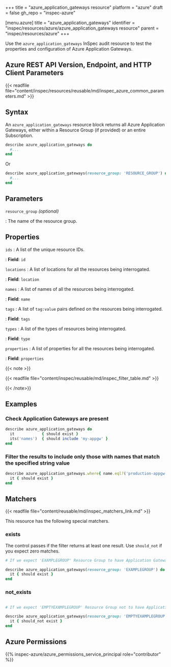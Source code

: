 +++
title = "azure_application_gateways resource"
platform = "azure"
draft = false
gh_repo = "inspec-azure"

[menu.azure]
title = "azure_application_gateways"
identifier = "inspec/resources/azure/azure_application_gateways resource"
parent = "inspec/resources/azure"
+++

Use the `azure_application_gateways` InSpec audit resource to test the properties and configuration of Azure Application Gateways.

## Azure REST API Version, Endpoint, and HTTP Client Parameters

{{< readfile file="content/inspec/resources/reusable/md/inspec_azure_common_parameters.md" >}}

## Syntax

An `azure_application_gateways` resource block returns all Azure Application Gateways, either within a Resource Group (if provided) or an entire Subscription.

```ruby
describe azure_application_gateways do
  #...
end
```

Or

```ruby
describe azure_application_gateways(resource_group: 'RESOURCE_GROUP') do
  #...
end
```

## Parameters

`resource_group` _(optional)_

: The name of the resource group.

## Properties

`ids`
: A list of the unique resource IDs.

: **Field**: `id`

`locations`
: A list of locations for all the resources being interrogated.

: **Field**: `location`

`names`
: A list of names of all the resources being interrogated.

: **Field**: `name`

`tags`
: A list of `tag:value` pairs defined on the resources being interrogated.

: **Field**: `tags`

`types`
: A list of the types of resources being interrogated.

: **Field**: `type`

`properties`
: A list of properties for all the resources being interrogated.

: **Field**: `properties`

{{< note >}}

{{< readfile file="content/inspec/reusable/md/inspec_filter_table.md" >}}

{{< /note>}}

## Examples

### Check Application Gateways are present

```ruby
describe azure_application_gateways do
  it            { should exist }
  its('names')  { should include 'my-appgw' }
end
```

### Filter the results to include only those with names that match the specified string value

```ruby
describe azure_application_gateways.where{ name.eql?('production-appgw-01') } do
  it { should exist }
end
```

## Matchers

{{< readfile file="content/reusable/md/inspec_matchers_link.md" >}}

This resource has the following special matchers.

### exists

The control passes if the filter returns at least one result. Use `should_not` if you expect zero matches.

```ruby
# If we expect 'EXAMPLEGROUP' Resource Group to have Application Gateways.

describe azure_application_gateways(resource_group: 'EXAMPLEGROUP') do
  it { should exist }
end
```

### not_exists

```ruby

# If we expect 'EMPTYEXAMPLEGROUP' Resource Group not to have Application Gateways.

describe azure_application_gateways(resource_group: 'EMPTYEXAMPLEGROUP') do
  it { should_not exist }
end
```

## Azure Permissions

{{% inspec-azure/azure_permissions_service_principal role="contributor" %}}
